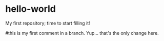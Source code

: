 # hello-world
My first repository; time to start filling it!


#this is my first comment in a branch. Yup... that's the only change here.
